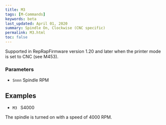 ```yaml
---
title: M3
tags: [M-Commands] 
keywords: beta 
last_updated: April 01, 2020 
summary: Spindle On, Clockwise (CNC specific) 
permalink: M3.html
toc: false 
---
```



Supported in RepRapFirmware version 1.20 and later when the printer mode is set to CNC (see M453).

### Parameters

* `Snnn` Spindle RPM

## Examples

* ` M3  ` S4000

The spindle is turned on with a speed of 4000 RPM.


